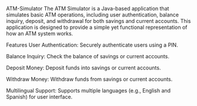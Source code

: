  ATM-Simulator
The ATM Simulator is a Java-based application that simulates basic ATM operations, including user authentication, balance inquiry, deposit, and withdrawal for both savings and current accounts. This application is designed to provide a simple yet functional representation of how an ATM system works.

Features
User Authentication: Securely authenticate users using a PIN.

Balance Inquiry: Check the balance of savings or current accounts.

Deposit Money: Deposit funds into savings or current accounts.

Withdraw Money: Withdraw funds from savings or current accounts.

Multilingual Support: Supports multiple languages (e.g., English and Spanish) for user interface.

